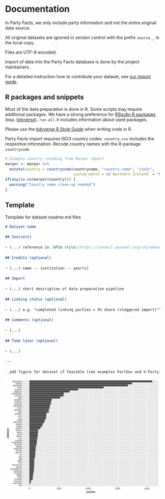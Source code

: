 # Documentation

In Party Facts, we only include party information and not the entire original data source.

All original datasets are ignored in version control with the prefix `source__` in the local copy.

Files are UTF-8 encoded.

Import of data into the Party Facts database is done by the project maintainers.

For a detailed instruction how to contribute your dataset, see [our import guide](https://github.com/hdigital/partyfactsdata/blob/master/import/import-guide.md).

## R packages and snippets

Most of the data preparation is done in R. Some scripts may require additional packages. We have a strong preference for [RStudio R packages](https://www.rstudio.com/products/rpackages/) (esp. [tidyverse](https://tidyverse.org/)). `run-all.R` includes information about used packages.

Please use the [tidyverse R Style Guide](https://style.tidyverse.org/) when writing code in R.

Party Facts import requires ISO3 country codes. `country.csv` includes the respective information. Recode country names with the R-package `countrycode`

```r
# Example country recoding from Marpor import
marpor <- marpor %>%
  mutate(country = countrycode(countryname, "country.name", "iso3c",
                               custom_match = c(`Northern Ireland` = "NIR")))
if(any(is.na(marpor$country))) {
  warning("Country name clean-up needed")
}
```

## Template

Template for dataset readme.md files

```Markdown
# Dataset name

## Source(s)

+ (...) reference in [APSA style](https://connect.apsanet.org/stylemanual/references/)

## Credits (optional)

+ (...) name -- institution -- year(s)

## Import

+ (...) short description of data preparation pipeline

## Linking status (optional)

+ (...) e.g. "completed linking parties > 5% share (staggered import)""

## Comments (optional)

+ (...)

## Todo later (optional)

+ (...)

---

 _add figure for dataset if feasible (see examples ParlGov and V-Party)_

```

![PF Data number of parties in dataset](pf-data.png)
